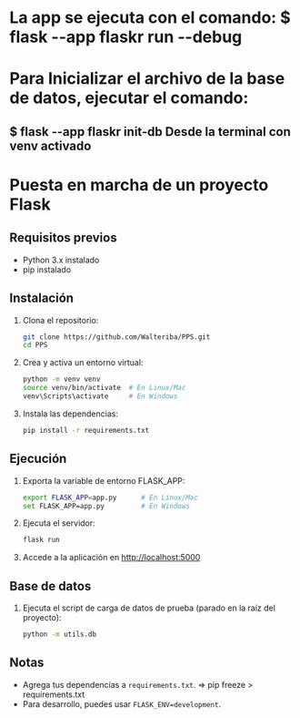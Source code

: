 # La app se ejecuta con el comando: $ flask --app flaskr run --debug

# Para Inicializar el archivo de la base de datos, ejecutar el comando:
 ## $ flask --app flaskr init-db    Desde la terminal con venv activado

# Puesta en marcha de un proyecto Flask

## Requisitos previos

- Python 3.x instalado
- pip instalado

## Instalación

1. Clona el repositorio:
    ```bash
    git clone https://github.com/Walteriba/PPS.git
    cd PPS
    ```

2. Crea y activa un entorno virtual:
    ```bash
    python -m venv venv
    source venv/bin/activate  # En Linux/Mac
    venv\Scripts\activate     # En Windows
    ```

3. Instala las dependencias:
    ```bash
    pip install -r requirements.txt
    ```

## Ejecución

1. Exporta la variable de entorno FLASK_APP:
    ```bash
    export FLASK_APP=app.py      # En Linux/Mac
    set FLASK_APP=app.py         # En Windows
    ```

2. Ejecuta el servidor:
    ```bash
    flask run
    ```

3. Accede a la aplicación en [http://localhost:5000](http://localhost:5000)

## Base de datos

1. Ejecuta el script de carga de datos de prueba (parado en la raíz del proyecto):
    ```bash
    python -m utils.db
    ```
     
## Notas

- Agrega tus dependencias a `requirements.txt`. => pip freeze > requirements.txt
- Para desarrollo, puedes usar `FLASK_ENV=development`.